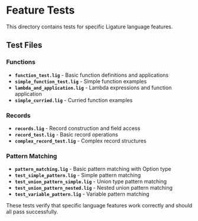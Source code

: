 # Feature Tests

This directory contains tests for specific Ligature language features.

## Test Files

### Functions
- **`function_test.lig`** - Basic function definitions and applications
- **`simple_function_test.lig`** - Simple function examples
- **`lambda_and_application.lig`** - Lambda expressions and function application
- **`simple_curried.lig`** - Curried function examples

### Records
- **`records.lig`** - Record construction and field access
- **`record_test.lig`** - Basic record operations
- **`complex_record_test.lig`** - Complex record structures

### Pattern Matching
- **`pattern_matching.lig`** - Basic pattern matching with Option type
- **`test_simple_pattern.lig`** - Simple pattern matching
- **`test_union_pattern_simple.lig`** - Union type pattern matching
- **`test_union_pattern_nested.lig`** - Nested union pattern matching
- **`test_variable_pattern.lig`** - Variable pattern matching

These tests verify that specific language features work correctly and should all pass successfully. 